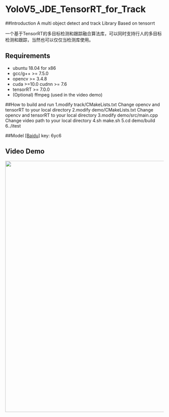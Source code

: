 # YoloV5_JDE_TensorRT_for_Track

##Introduction
A multi object detect and track Library Based on tensorrt

一个基于TensorRT的多目标检测和跟踪融合算法库，可以同时支持行人的多目标检测和跟踪，当然也可以仅仅当检测库使用。

## Requirements
* ubuntu 18.04 for x86
* gcc/g++ >= 7.5.0  
* opencv >= 3.4.8
* cuda >=10.0  cudnn >= 7.6
* tensorRT >= 7.0.0
* (Optional) ffmpeg (used in the video demo)

##How to build and run
1.modify track/CMakeLists.txt Change opencv and tensorRT to your local directory
2.modify demo/CMakeLists.txt Change opencv and tensorRT to your local directory
3.modify demo/src/main.cpp Change video path to your local directory
4.sh make.sh
5.cd demo/build
6../itest

##Model
[[Baidu]](https://pan.baidu.com/s/1iYL3iV_qzJaE3GXn1S4NNg)  key: 6yc6

## Video Demo
<img src="assets/demo.gif" width="800"/>


